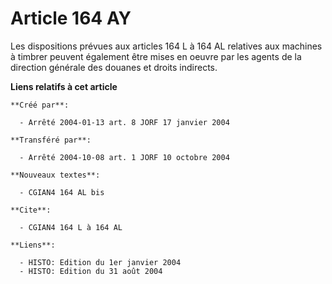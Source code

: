 # Article 164 AY

Les dispositions prévues aux articles 164 L à 164 AL relatives aux machines à timbrer peuvent également être mises en oeuvre
par les agents de la direction générale des douanes et droits indirects.

**Liens relatifs à cet article**

	**Créé par**:

	  - Arrêté 2004-01-13 art. 8 JORF 17 janvier 2004

	**Transféré par**:

	  - Arrêté 2004-10-08 art. 1 JORF 10 octobre 2004

	**Nouveaux textes**:

	  - CGIAN4 164 AL bis

	**Cite**:

	  - CGIAN4 164 L à 164 AL

	**Liens**:

	  - HISTO: Edition du 1er janvier 2004
	  - HISTO: Edition du 31 août 2004
